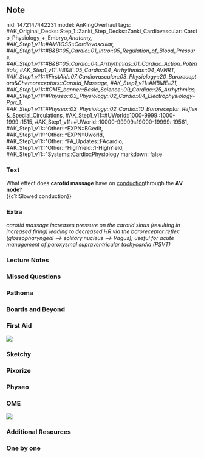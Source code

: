 ## Note
nid: 1472147442231
model: AnKingOverhaul
tags: #AK_Original_Decks::Step_1::Zanki_Step_Decks::Zanki_Cardiovascular::Cardio_Physiology_+_Embryo,_Anatomy, #AK_Step1_v11::#AMBOSS::Cardiovascular, #AK_Step1_v11::#B&B::05_Cardio::01_Intro::05_Regulation_of_Blood_Pressure, #AK_Step1_v11::#B&B::05_Cardio::04_Arrhythmias::01_Cardiac_Action_Potentials, #AK_Step1_v11::#B&B::05_Cardio::04_Arrhythmias::04_AVNRT, #AK_Step1_v11::#FirstAid::07_Cardiovascular::03_Physiology::20_Baroreceptors_&_Chemoreceptors::Carotid_Massage, #AK_Step1_v11::#NBME::21, #AK_Step1_v11::#OME_banner::Basic_Science::09_Cardiac::25_Arrhythmias, #AK_Step1_v11::#Physeo::03_Physiology::02_Cardio::04_Electrophysiology_-_Part_1, #AK_Step1_v11::#Physeo::03_Physiology::02_Cardio::10_Baroreceptor_Reflex_&_Special_Circulations, #AK_Step1_v11::#UWorld::1000-9999::1000-1999::1515, #AK_Step1_v11::#UWorld::10000-99999::19000-19999::19561, #AK_Step1_v11::^Other::^EXPN::BGedit, #AK_Step1_v11::^Other::^EXPN::Uworld, #AK_Step1_v11::^Other::^FA_Updates::FAcardio, #AK_Step1_v11::^Other::^HighYield::1-HighYield, #AK_Step1_v11::^Systems::Cardio::Physiology
markdown: false

### Text
<div>
  What effect does <b>carotid massage</b> have on
  <u>conduction</u>through the <b>AV node</b>?
</div>
<div>
  {{c1::Slowed conduction}}
</div>

### Extra
<i>carotid massage increases pressure on the carotid sinus
(resulting in increased firing) leading to decreased HR via the
baroreceptor reflex (glossopharyngeal --> solitary nucleus
--> Vagus); useful for acute management of paroxysmal
supraventricular tachycardia (PSVT)</i>

### Lecture Notes


### Missed Questions


### Pathoma


### Boards and Beyond


### First Aid
<img src="tmpJKu6e6.png">

### Sketchy


### Pixorize


### Physeo


### OME
<div class="ome-widget">
  <a href=
  "https://onlinemeded.org/spa/cardiac/arrhythmias/acquire?ref=anki">
  <img src="_OME_AnkiFlashcards_Lesson_1.png"></a>
</div>

### Additional Resources


### One by one

